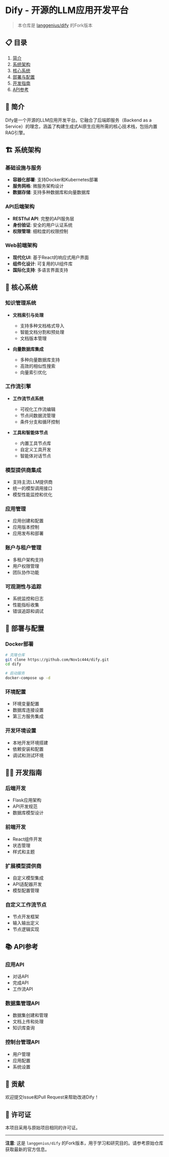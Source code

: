 # Dify - 开源的LLM应用开发平台

> 本仓库是 [langgenius/dify](https://github.com/langgenius/dify) 的Fork版本

## 📋 目录

1. [简介](#简介)
2. [系统架构](#系统架构)
3. [核心系统](#核心系统)
4. [部署与配置](#部署与配置)
5. [开发指南](#开发指南)
6. [API参考](#api参考)

## 🌟 简介

Dify是一个开源的LLM应用开发平台。它融合了后端即服务（Backend as a Service）的理念，涵盖了构建生成式AI原生应用所需的核心技术栈，包括内置RAG引擎。

## 🏗️ 系统架构

### 基础设施与服务
- **容器化部署**: 支持Docker和Kubernetes部署
- **服务网格**: 微服务架构设计
- **数据存储**: 支持多种数据库和向量数据库

### API后端架构
- **RESTful API**: 完整的API服务层
- **身份验证**: 安全的用户认证系统
- **权限管理**: 细粒度的权限控制

### Web前端架构
- **现代化UI**: 基于React的响应式用户界面
- **组件化设计**: 可复用的UI组件库
- **国际化支持**: 多语言界面支持

## 🔧 核心系统

### 知识管理系统
- **文档索引与处理**
  - 支持多种文档格式导入
  - 智能文档分割和预处理
  - 文档版本管理
  
- **向量数据库集成**
  - 多种向量数据库支持
  - 高效的相似性搜索
  - 向量索引优化

### 工作流引擎
- **工作流节点系统**
  - 可视化工作流编辑
  - 节点间数据流管理
  - 条件分支和循环控制
  
- **工具和智能体节点**
  - 内置工具节点库
  - 自定义工具开发
  - 智能体对话节点

### 模型提供商集成
- 支持主流LLM提供商
- 统一的模型调用接口
- 模型性能监控和优化

### 应用管理
- 应用创建和配置
- 应用版本控制
- 应用发布和部署

### 账户与租户管理
- 多租户架构支持
- 用户权限管理
- 团队协作功能

### 可观测性与追踪
- 系统监控和日志
- 性能指标收集
- 错误追踪和调试

## 🚀 部署与配置

### Docker部署
```bash
# 克隆仓库
git clone https://github.com/Nov1c444/dify.git
cd dify

# 启动服务
docker-compose up -d
```

### 环境配置
- 环境变量配置
- 数据库连接设置
- 第三方服务集成

### 开发环境设置
- 本地开发环境搭建
- 依赖安装和配置
- 调试和测试环境

## 👨‍💻 开发指南

### 后端开发
- Flask应用架构
- API开发规范
- 数据库模型设计

### 前端开发
- React组件开发
- 状态管理
- 样式和主题

### 扩展模型提供商
- 自定义模型集成
- API适配器开发
- 模型配置管理

### 自定义工作流节点
- 节点开发框架
- 输入输出定义
- 节点逻辑实现

## 📚 API参考

### 应用API
- 对话API
- 完成API
- 工作流API

### 数据集管理API
- 数据集创建和管理
- 文档上传和处理
- 知识库查询

### 控制台管理API
- 用户管理
- 应用配置
- 系统设置

## 🤝 贡献

欢迎提交Issue和Pull Request来帮助改进Dify！

## 📄 许可证

本项目采用与原始项目相同的许可证。

---

**注意**: 这是 `langgenius/dify` 的Fork版本，用于学习和研究目的。请参考原始仓库获取最新的官方信息。